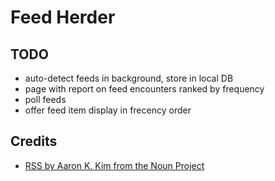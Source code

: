 # Feed Herder

## TODO

* auto-detect feeds in background, store in local DB
* page with report on feed encounters ranked by frequency
* poll feeds
* offer feed item display in frecency order

## Credits

* [RSS by Aaron K. Kim from the Noun Project](https://thenounproject.com/term/rss/132950/)
